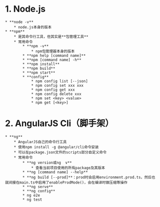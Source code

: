 # 1. Node.js
    * **node -v**
        * node.js本身的版本
    * **npm**
        * 是其命令行工具，但其实是**包管理工具**
        * 常用命令
            * **npm -v**
                * npm包管理器本身的版本
            * **npm help [command name]**
            * **npm [command name] -h**
            * **npm install**
            * **npm build**
            * **npm start**
            * **config**
                * npm config list [--json]
                * npm config set xxx xxx
                * npm config get xxx
                * npm config delete xxx
                * npm set <key> <value>
                * npm get [<key>]

# 2. AngularJS Cli（脚手架）
    * **ng**
        * AngularJS自己的命令行工具
        * 使用npm install -g @angular/cli命令安装
        * 可以在package.json文件的scripts部分自定义命令
        * 常用命令
            * **ng version或ng  v**
                * 查看当前项目使用的所有package及其版本
            * **ng [command name] --help**
            * **ng build [--prod]**：prod时会启用environment.prod.ts，然后也就间接在main.ts中启用了enableProdMode()，会在编译时做压缩等操作
            * **ng serve**
            * **ng config**
            * ng e2e
            * ng test